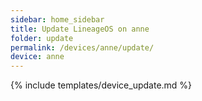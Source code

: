 ```yaml
---
sidebar: home_sidebar
title: Update LineageOS on anne
folder: update
permalink: /devices/anne/update/
device: anne
---
```

{% include templates/device_update.md %}
